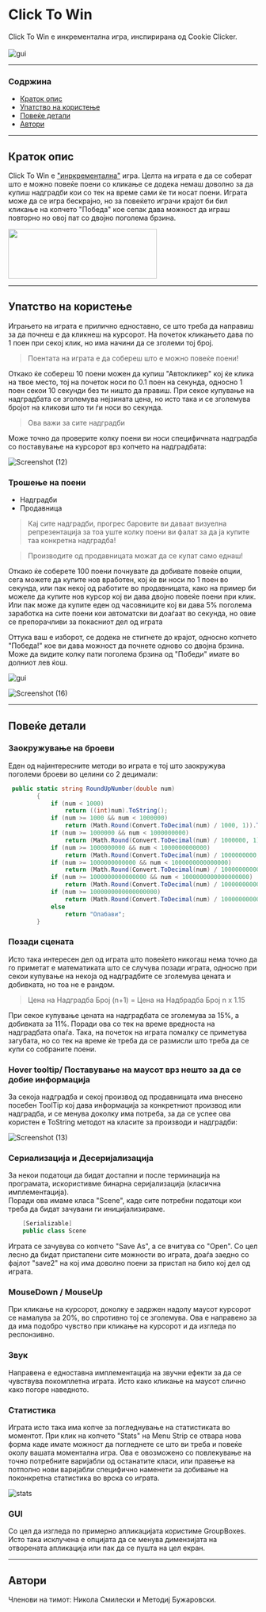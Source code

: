 # Click To Win
Click To Win e инкрементална игра, инспирирана од Cookie Clicker.<br><br>
![gui](https://github.com/Metodij-Buzharovski/Click-To-Win/assets/81751906/4d106833-8434-493b-a62b-93d06c002c89)

___

### Содржина

- [Краток опис](#краток-опис)
- [Упатство на користење](#упатство-на-користење)
- [Повеќе детали](#повеќе-детали)
- [Автори](#автори)

___

## Краток опис 

Click To Win е ["инркрементална"](https://en.wikipedia.org/wiki/Incremental_game) игра. Целта на играта е да се соберат што е можно повеќе поени со кликање се додека 
немаш доволно за да купиш надградби кои со тек на време сами ќе ти носат поени. Играта може да се игра бескрајно,
но за повеќето играчи крајот би бил кликање на копчето "Победа" кое сепак дава можност да играш повторно но овој пат
со двојно поголема брзина.


<img src="https://s3-eu-west-1.amazonaws.com/rpf-futurelearn/how-computers-work/week_1/denary.gif" width="300" height="100" />

___

## Упатство на користење 

Играњето на играта е прилично едноставно, се што треба да направиш за да почнеш е да кликнеш на курсорот.
На почеток кликањето дава по 1 поен при секој клик, но има начини да се зголеми тој број.

>Поентата на играта е да собереш што е можно повеќе поени!

Откако ќе собереш 10 поени можен да купиш "Автокликер" кој ќе клика на твое место, тој на почеток носи по 0.1 поен
на секунда, односно 1 поен секои 10 секунди без ти ништо да правиш. При секое купување на надградбата се зголемува
нејзината цена, но исто така и се зголемува бројот на кликови што ти ѓи носи во секунда.
> Ова важи за сите надградби

Може точно да проверите колку поени ви носи специфичната надградба со поставување на курсорот врз копчето на надградбата:

![Screenshot (12)](https://github.com/Metodij-Buzharovski/Click-To-Win/assets/81751906/2f891a56-37bd-4e63-82c6-558bc30a228e)


### Трошење на поени
- Надградби
- Продавница

>Кај сите надградби, прогрес баровите ви даваат визуелна репрезентација за тоа уште колку поени ви фалат за да ја купите таа конкретна надградба!

>Производите од продавницата можат да се купат само еднаш!

Откако ќе соберете 100 поени почнувате да добивате повеќе опции, сега можете да купите нов вработен, кој ќе ви носи по 1 поен во секунда, или пак
некој од работите во продавницата, како на пример би можеле да купите нов курсор кој ви дава двојно повеќе поени при клик. Или пак може да купите
еден од часовниците кој ви дава 5% поголема заработка на сите поени кои автоматски ви доаѓаат во секунда, но овие се препорачливи за покасниот дел од играта

Оттука ваш е изборот, се додека не стигнете до крајот, односно копчето "Победа!" кое ви дава можност да почнете одново со двојна брзина.
Може да видите колку пати поголема брзина од "Победи" имате во долниот лев ќош.

![gui](https://github.com/Metodij-Buzharovski/Click-To-Win/assets/81751906/94c09aa4-6431-4a8b-a186-707f1a86a343)

![Screenshot (16)](https://github.com/Metodij-Buzharovski/Click-To-Win/assets/81751906/bc64fecf-1c18-42d1-a3ae-d9626e5b3048)


___

## Повеќе детали

### Заокружување на броеви
Еден од најинтересните методи во играта е тој што заокружува поголеми броеви во целини со 2 децимали:
```csharp
 public static string RoundUpNumber(double num)
        {
            if (num < 1000)
                return ((int)num).ToString();
            if (num >= 1000 && num < 1000000)
                return (Math.Round(Convert.ToDecimal(num) / 1000, 1)).ToString() + "K";
            if (num >= 1000000 && num < 1000000000)
                return (Math.Round(Convert.ToDecimal(num) / 1000000, 1)).ToString() + "M";
            if (num >= 1000000000 && num < 1000000000000)
                return (Math.Round(Convert.ToDecimal(num) / 1000000000, 1)).ToString() + "B";
            if (num >= 1000000000000 && num < 1000000000000000)
                return (Math.Round(Convert.ToDecimal(num) / 1000000000000, 1)).ToString() + "T";
            if (num >= 1000000000000000 && num < 1000000000000000000)
                return (Math.Round(Convert.ToDecimal(num) / 1000000000000000, 1)).ToString() + "Qa";
            if (num >= 1000000000000000000)
                return (Math.Round(Convert.ToDecimal(num) / 1000000000000000000, 1)).ToString() + "Qi";
            else
                return "Олабави";
        }
```

### Позади сцената
Исто така интересен дел од играта што повеќето никогаш нема точно да го приметат е математиката што се случува позади играта, 
односно при секои купување на некоја од надградбите се зголемува цената и добивката, но тоа не е рандом.

> Цена на Надградба Број (n+1) = Цена на Надбрадба Број n x 1.15

При секое купување цената на надградбата се зголемува за 15%, а добивката за 11%. Поради ова со тек на време вредноста на надградбата опаѓа.
Така, на почеток на играта помалку се приметува загубата, но со тек на време ќе треба да се размисли што треба да се купи со собраните поени.

### Hover tooltip/ Поставување на маусот врз нешто за да се добие информација

За секоја надградба и секој производ од продавницата има внесено посебен ToolTip кој дава информација за конкретниот производ или надградба,
и се менува доколку има потреба, за да се успее ова користен е ToString методот на класите за производи и надградби:

![Screenshot (13)](https://github.com/Metodij-Buzharovski/Click-To-Win/assets/81751906/eeac0160-f1f2-4426-a80b-0eecba49d669)


### Сериализација и Десеријализација
За некои податоци да бидат достапни и после терминација на програмата, искористивме бинарна серијализација (класична имплементација).<br/>
Поради ова имаме класа "Scene", каде сите потребни податоци кои треба да бидат зачувани ги иницијализираме.
```csharp
    [Serializable]
    public class Scene
```

Играта се зачувува со копчето "Save As", а се вчитува со "Open".
Со цел лесно да бидат пристапени сите можности во играта, доаѓа заедно со фајлот "save2" на кој има доволно поени за пристап на било кој дел од играта.

### MouseDown / MouseUp
При кликање на курсорот, доколку е задржен надолу маусот курсорот се намалува за 20%, во спротивно тој се зголемува.
Ова е направено за да има подобро чувство при кликање на курсорот и да изгледа по респонзивно.

### Звук
Направена е едноставна имплементација на звучни ефекти за да се чувствува покомплетна играта. Исто како кликање на маусот слично како погоре наведното.

### Статистика
Играта исто така има копче за погледнување на статистиката во моментот.
При клик на копчето "Stats" на Menu Strip се отвара нова форма каде имате можност да погледнете се што ви треба и повеќе околу вашата моментална игра.
Ова е овозможено со повлекување на точно потребните варијабли од останатите класи, или правење на потполно нови варијабли специфично наменети за добивање
на поконкретна статистика во врска со играта.

![stats](https://github.com/Metodij-Buzharovski/Click-To-Win/assets/81751906/1a0951e8-4fd5-4ad1-862b-68d8d0b06206)


### GUI
Со цел да изгледа по примерно апликацијата користиме GroupBoxes. Исто така исклучена е опцијата да се менува димензијата на
отворената апликација или пак да се пушта на цел екран. 

___

## Автори

Членови на тимот: Никола Смилески и Методиј Бужаровски.

